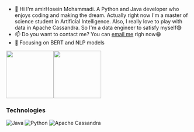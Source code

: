 
- 👋 Hi
  I'm amirHosein Mohammadi. A Python and Java developer who enjoys coding and making the dream. Actually right now I'm a master of science student in Artificial Intelligence.
Also, I really love to play with data in Apache Cassandra. So I'm a data engineer to satisfy myself😅
- 📫 Do you want to contact me? You can [email me](98.amirhosein@gmail.com) righ now😁 
- 👀 Focusing on BERT and NLP models 

<img height="130px" src="https://github-readme-stats.vercel.app/api?username=the-amirhosein&hide_title=true&hide_border=true&show_icons=true&include_all_commits=true&count_private=true&line_height=21&theme=tokyonight" /><!-- wi*quL3fcV --><img height="130px" src="https://github-readme-stats.vercel.app/api/top-langs/?username=the-amirhosein&hide=html&hide_border=true&layout=compact&langs_count=7&exclude_repo=comp426,Redventures-Movie-Quotes&theme=tokyonight" /></a>

### Technologies
![Java](https://img.shields.io/badge/-Java-blue?&logo=Java&logoColor=blue)
![Python](https://img.shields.io/badge/-Python-black?&logo=python)
![Apache Cassandra](https://img.shields.io/badge/-Apache%20Cassandra-red)
